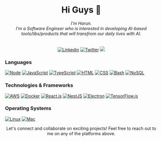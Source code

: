 <h1 align="center">Hi Guys 👋</h1>
<p align="center">
<i>
  I'm Harun.<br>
  I'm a Software Engineer who is interested in developing AI-based tools/libs/products that will transfrom our daily lives with AI.<br><br>
</i><br>
  <a href="https://www.linkedin.com/in/harunkeles0glu/">
  <img src="https://img.shields.io/badge/linkedin-black?style=for-the-badge&logo=linkedin" alt="Linkedin"></a>
  <a href="https://twitter.com/keles0glu">
  <img src="https://img.shields.io/badge/twitter-black?style=for-the-badge&logo=twitter" alt="Twitter"></a>
  <a href="https://medium.com/@harunkeles0glu">
  <img src="https://img.shields.io/badge/medium-black?style=for-the-badge&logo=medium"></a>
</p>

### Languages
[![Node](https://img.shields.io/badge/node-black?style=for-the-badge&logo=node.js)](https://nodejs.org/)
[![JavaScript](https://img.shields.io/badge/javascript-black?style=for-the-badge&logo=javascript)](https://developer.mozilla.org/en-US/docs/Web/JavaScript)
[![TypeScript](https://img.shields.io/badge/typescript-black?style=for-the-badge&logo=typescript)](https://www.typescriptlang.org/)
[![HTML](https://img.shields.io/badge/html-black?style=for-the-badge&logo=HTML5)](https://developer.mozilla.org/en-US/docs/Web/HTML)
[![CSS](https://img.shields.io/badge/css-black?style=for-the-badge&logo=css3)](https://developer.mozilla.org/en-US/docs/Web/CSS)
[![Bash](https://img.shields.io/badge/bash-black?style=for-the-badge&logo=gnu-bash&logoColor=white)](https://www.gnu.org/software/bash/)
[![NoSQL](https://img.shields.io/badge/nosql-black?style=for-the-badge&logo=mongodb&logoColor=green)](https://www.mongodb.com/)

### Technologies & Frameworks
[![AWS](https://img.shields.io/badge/aws-black?style=for-the-badge&logo=amazon-aws&logoColor=orange)](https://hub.docker.com/)
[![Docker](https://img.shields.io/badge/docker-black?style=for-the-badge&logo=docker&logoColor=blue)](https://hub.docker.com/)
[![React.js](https://img.shields.io/badge/reactjs-black?style=for-the-badge&logo=react&logoColor=blue)](https://reactjs.org/)
[![NestJS](https://img.shields.io/badge/nestjs-black?style=for-the-badge&logo=nestjs&logoColor=red)](https://nestjs.com/)
[![Electron](https://img.shields.io/badge/electronjs-black?style=for-the-badge&logo=electron&logoColor=turquoise)](https://www.electronjs.org/)
[![TensorFlow.js](https://img.shields.io/badge/tensorflowjs-black?style=for-the-badge&logo=tensorflow&logoColor=orange)](https://www.tensorflow.org/js)

### Operating Systems
[![Linux](https://img.shields.io/badge/Linux-FCC624.svg?logo=linux&amp;logoColor=black)](https://github.com/harunkelesoglu)
[![Mac](https://img.shields.io/badge/Mac-000000.svg?logo=apple&amp;logoColor=white)](https://github.com/harunkelesoglu)

<p align="center">
    Let's connect and collaborate on exciting projects! Feel free to reach out to me on any of the platforms above.
</p>
